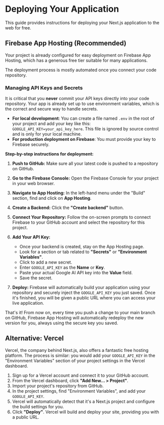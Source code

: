 # Deploying Your Application

This guide provides instructions for deploying your Next.js application to the web for free.

## Firebase App Hosting (Recommended)

Your project is already configured for easy deployment on Firebase App Hosting, which has a generous free tier suitable for many applications.

The deployment process is mostly automated once you connect your code repository.

### Managing API Keys and Secrets

It is critical that you **never** commit your API keys directly into your code repository. Your app is already set up to use environment variables, which is the correct and secure way to handle secrets.

-   **For local development**: You can create a file named `.env` in the root of your project and add your key like this: `GOOGLE_API_KEY=your_api_key_here`. This file is ignored by source control and is only for your local machine.
-   **For production deployment on Firebase**: You must provide your key to Firebase securely.

**Step-by-step instructions for deployment:**

1.  **Push to GitHub:** Make sure all your latest code is pushed to a repository on GitHub.

2.  **Go to the Firebase Console:** Open the Firebase Console for your project in your web browser.

3.  **Navigate to App Hosting:** In the left-hand menu under the "Build" section, find and click on **App Hosting**.

4.  **Create a Backend:** Click the **"Create backend"** button.

5.  **Connect Your Repository:** Follow the on-screen prompts to connect Firebase to your GitHub account and select the repository for this project.

6.  **Add Your API Key:**
    *   Once your backend is created, stay on the App Hosting page.
    *   Look for a section or tab related to **"Secrets"** or **"Environment Variables"**.
    *   Click to add a new secret.
    *   Enter `GOOGLE_API_KEY` as the **Name** or **Key**.
    *   Paste your actual Google AI API key into the **Value** field.
    *   Save the secret.

7.  **Deploy:** Firebase will automatically build your application using your repository and securely inject the `GOOGLE_API_KEY` you just saved. Once it's finished, you will be given a public URL where you can access your live application.

That's it! From now on, every time you push a change to your main branch on GitHub, Firebase App Hosting will automatically redeploy the new version for you, always using the secure key you saved.

## Alternative: Vercel

Vercel, the company behind Next.js, also offers a fantastic free hosting platform. The process is similar: you would add your `GOOGLE_API_KEY` in the "Environment Variables" section of your project settings in the Vercel dashboard.

1.  Sign up for a Vercel account and connect it to your GitHub account.
2.  From the Vercel dashboard, click **"Add New... > Project"**.
3.  Import your project's repository from GitHub.
4.  In the project settings, find "Environment Variables", and add your `GOOGLE_API_KEY`.
5.  Vercel will automatically detect that it's a Next.js project and configure the build settings for you.
6.  Click **"Deploy"**. Vercel will build and deploy your site, providing you with a public URL.

